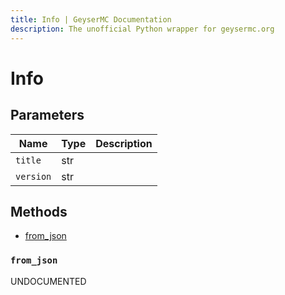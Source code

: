 ```yaml
---
title: Info | GeyserMC Documentation
description: The unofficial Python wrapper for geysermc.org
---
```


# Info

## Parameters

| Name      | Type | Description |
| --------- | ---- | ----------- |
| `title`   | str  |             |
| `version` | str  |             |

## Methods

- [from_json](#from_json)

### `from_json`

UNDOCUMENTED
